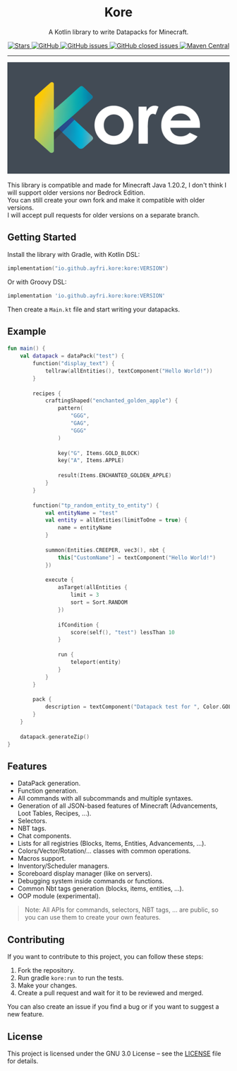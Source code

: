 <h1 align="center"> Kore </h1>
<p align="center">A Kotlin library to write Datapacks for Minecraft.</p>
<p align="center">
	<a href="https://github.com/Ayfri/Kore">
		<img src="https://img.shields.io/github/stars/Ayfri/Kore?color=darkcyan&logo=github&style=flat-square" title="Stars" alt="Stars"/>
		<img alt="GitHub" src="https://img.shields.io/github/license/Ayfri/Kore?style=flat-square">
		<img alt="GitHub issues" src="https://img.shields.io/github/issues-raw/Ayfri/Kore?color=dark_green&logo=github&style=flat-square">
		<img alt="GitHub closed issues" src="https://img.shields.io/github/issues-closed-raw/Ayfri/Kore?color=blue&logo=github&style=flat-square">
		<img alt="Maven Central" src="https://img.shields.io/maven-central/v/io.github.ayfri.kore/kore?style=flat-square&logo=gradle&label=latest%20version">
	</a>
</p>
<hr>

<p align="center">
	<img src="kore typography 1200x600.png" title="kore typography" alt="kore typography"/>
</p>


This library is compatible and made for Minecraft Java 1.20.2, I don't think I will support older versions nor Bedrock Edition.<br>
You can still create your own fork and make it compatible with older versions.<br>
I will accept pull requests for older versions on a separate branch.

## Getting Started

Install the library with Gradle, with Kotlin DSL:

```kotlin
implementation("io.github.ayfri.kore:kore:VERSION")
```

Or with Groovy DSL:

```groovy
implementation 'io.github.ayfri.kore:kore:VERSION'
```

Then create a `Main.kt` file and start writing your datapacks.

## Example

```kotlin
fun main() {
	val datapack = dataPack("test") {
		function("display_text") {
			tellraw(allEntities(), textComponent("Hello World!"))
		}

		recipes {
			craftingShaped("enchanted_golden_apple") {
				pattern(
					"GGG",
					"GAG",
					"GGG"
				)

				key("G", Items.GOLD_BLOCK)
				key("A", Items.APPLE)

				result(Items.ENCHANTED_GOLDEN_APPLE)
			}
		}

		function("tp_random_entity_to_entity") {
			val entityName = "test"
			val entity = allEntities(limitToOne = true) {
				name = entityName
			}

			summon(Entities.CREEPER, vec3(), nbt {
				this["CustomName"] = textComponent("Hello World!")
			})

			execute {
				asTarget(allEntities {
					limit = 3
					sort = Sort.RANDOM
				})

				ifCondition {
					score(self(), "test") lessThan 10
				}

				run {
					teleport(entity)
				}
			}
		}

		pack {
			description = textComponent("Datapack test for ", Color.GOLD) + text("Kore", Color.AQUA) { bold = true }
		}
	}

	datapack.generateZip()
}
```

## Features

- DataPack generation.
- Function generation.
- All commands with all subcommands and multiple syntaxes.
- Generation of all JSON-based features of Minecraft (Advancements, Loot Tables, Recipes, ...).
- Selectors.
- NBT tags.
- Chat components.
- Lists for all registries (Blocks, Items, Entities, Advancements, ...).
- Colors/Vector/Rotation/... classes with common operations.
- Macros support.
- Inventory/Scheduler managers.
- Scoreboard display manager (like on servers).
- Debugging system inside commands or functions.
- Common Nbt tags generation (blocks, items, entities, ...).
- OOP module (experimental).

> Note: All APIs for commands, selectors, NBT tags, ... are public, so you can use them to create your own features.

## Contributing

If you want to contribute to this project, you can follow these steps:

1. Fork the repository.
2. Run gradle `kore:run` to run the tests.
3. Make your changes.
4. Create a pull request and wait for it to be reviewed and merged.

You can also create an issue if you find a bug or if you want to suggest a new feature.

## License

This project is licensed under the GNU 3.0 License – see the [LICENSE](LICENSE) file for details.
